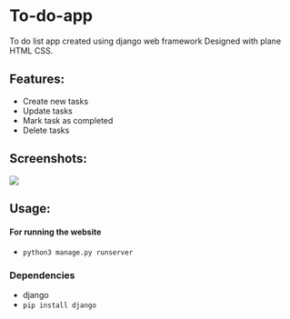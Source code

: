 # To-do-app
To do list app created using django web framework
Designed with plane HTML CSS.

## Features:
- Create new tasks
 - Update tasks
 - Mark task as completed
 - Delete tasks
 
## Screenshots:
![](https://i.postimg.cc/LXjLy9rR/Todoss-new.png)
 
 ## Usage:
#### For running the website
- `python3 manage.py runserver`

### Dependencies
- django
- `pip install django`


